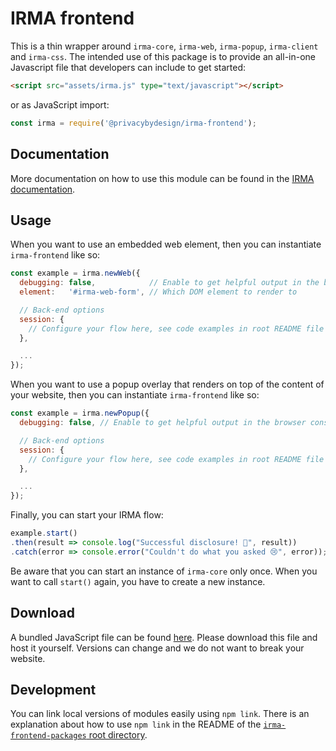 # IRMA frontend

This is a thin wrapper around `irma-core`, `irma-web`, `irma-popup`,
`irma-client` and `irma-css`. The intended use of this package is to provide
an all-in-one Javascript file that developers can include to get started:

```html
<script src="assets/irma.js" type="text/javascript"></script>
```

or as JavaScript import:
```javascript
const irma = require('@privacybydesign/irma-frontend');
```

## Documentation
More documentation on how to use this module can be found in the
[IRMA documentation](https://irma.app/docs/irma-frontend/#irma-frontend).

## Usage
When you want to use an embedded web element,
then you can instantiate `irma-frontend` like so:

```javascript
const example = irma.newWeb({
  debugging: false,            // Enable to get helpful output in the browser console
  element:   '#irma-web-form', // Which DOM element to render to

  // Back-end options
  session: {
    // Configure your flow here, see code examples in root README file
  },

  ...
});
```

When you want to use a popup overlay that renders on top of the content of
your website, then you can instantiate `irma-frontend` like so:

```javascript
const example = irma.newPopup({
  debugging: false, // Enable to get helpful output in the browser console

  // Back-end options
  session: {
    // Configure your flow here, see code examples in root README file
  },

  ...
});
```

Finally, you can start your IRMA flow:

```javascript
example.start()
.then(result => console.log("Successful disclosure! 🎉", result))
.catch(error => console.error("Couldn't do what you asked 😢", error));
```

Be aware that you can start an instance of `irma-core` only once.
When you want to call `start()` again, you have to create a new instance.

## Download
A bundled JavaScript file can be found [here](https://gitlab.science.ru.nl/irma/github-mirrors/irma-frontend-packages/-/jobs/artifacts/master/browse/irma-frontend/dist?job=irma-frontend).
Please download this file and host it yourself. Versions can change and we do not want to break your website.

## Development
You can link local versions of modules easily using `npm link`. There is
an explanation about how to use `npm link` in the README of the
[`irma-frontend-packages` root directory](https://github.com/privacybydesign/irma-frontend-packages).

